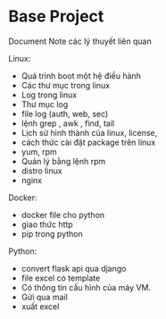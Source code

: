 # Base Project 
Document Note các lý thuyết liên quan 

Linux: 
- Quá trình boot một hệ điều hành 
- Các thư mục trong linux 
- Log trong linux 
- Thư mục log
- file log (auth, web, sec)
- lệnh grep , awk , find, tail
- Lịch sử hình thành của linux, license,
- cách thức cài đặt package trên linux
- yum, rpm 
- Quản lý bằng lệnh rpm 
-  distro linux 
- nginx

Docker: 
- docker file cho python 
- giao thức http 
- pip trong python

Python: 
- convert flask api qua django
- file excel có template 
- Có thông tin cấu hình của máy VM. 
- Gửi qua mail 
- xuất excel 
